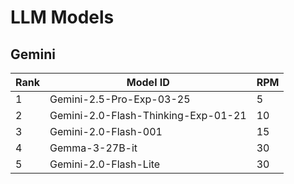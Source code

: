 # LLM Models
## Gemini

| Rank |      Model ID     | RPM |
|------|-------------------|-----|
|1     |Gemini-2.5-Pro-Exp-03-25|5|
|2     |Gemini-2.0-Flash-Thinking-Exp-01-21|10|
|3     |Gemini-2.0-Flash-001|15|
|4     |Gemma-3-27B-it|30
|5     |Gemini-2.0-Flash-Lite|30|